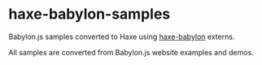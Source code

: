 # haxe-babylon-samples

Babylon.js samples converted to Haxe using [haxe-babylon](https://github.com/firefalcom/haxe-babylon) externs.

All samples are converted from Babylon.js website examples and demos.
